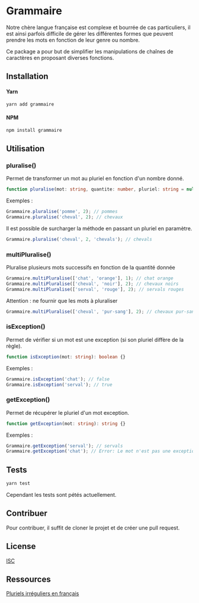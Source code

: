 # Grammaire

Notre chère langue française est complexe et bourrée de cas particuliers, il est ainsi parfois difficile de gérer les différentes formes
que peuvent prendre les mots en fonction de leur genre ou nombre.

Ce package a pour but de simplifier les manipulations de chaînes de caractères en proposant diverses fonctions.

## Installation

#### Yarn
```bash
yarn add grammaire
```

#### NPM
```bash
npm install grammaire
```

## Utilisation

### pluralise()
Permet de transformer un mot au pluriel en fonction d'un nombre donné.

```typescript
function pluralise(mot: string, quantite: number, pluriel: string = null): string {}
```

Exemples :
```javascript
Grammaire.pluralise('pomme', 2); // pommes
Grammaire.pluralise('cheval', 2); // chevaux
```

Il est possible de surcharger la méthode en passant un pluriel en paramètre.
```javascript
Grammaire.pluralise('cheval', 2, 'chevals'); // chevals
```

### multiPluralise()
Pluralise plusieurs mots successifs en fonction de la quantité donnée
```typescript
Grammaire.multiPluralise(['chat', 'orange'], 1); // chat orange
Grammaire.multiPluralise(['cheval', 'noir'], 2); // chevaux noirs
Grammaire.multiPluralise(['serval', 'rouge'], 2); // servals rouges
```
Attention : ne fournir que les mots à pluraliser
```typescript
Grammaire.multiPluralise(['cheval', 'pur-sang'], 2); // chevaux pur-sangs => faux
```

### isException()
Permet de vérifier si un mot est une exception (si son pluriel diffère de la règle).

```typescript
function isException(mot: string): boolean {}
```

Exemples :
```javascript
Grammaire.isException('chat'); // false
Grammaire.isException('serval'); // true
```


### getException()
Permet de récupérer le pluriel d'un mot exception.

```typescript
function getException(mot: string): string {}
```

Exemples :
```javascript
Grammaire.getException('serval'); // servals
Grammaire.getException('chat'); // Error: Le mot n'est pas une exception
```

## Tests
```bash
yarn test
```

Cependant les tests sont pétés actuellement.

## Contribuer
Pour contribuer, il suffit de cloner le projet et de créer une pull request.

## License
[ISC](https://opensource.org/licenses/ISC)

## Ressources
[Pluriels irréguliers en français](https://fr.wiktionary.org/wiki/Annexe:Pluriels_irr%C3%A9guliers_en_fran%C3%A7ais)
